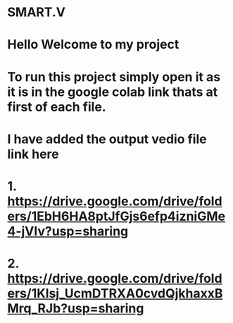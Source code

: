 # SMART.V
# Hello Welcome to my project
# To run this project simply open it as it is in the google colab link thats at first of each file.
# I have added the output vedio file link here
# 1. https://drive.google.com/drive/folders/1EbH6HA8ptJfGjs6efp4izniGMe4-jVIv?usp=sharing
# 2. https://drive.google.com/drive/folders/1Klsj_UcmDTRXA0cvdQjkhaxxBMrq_RJb?usp=sharing
